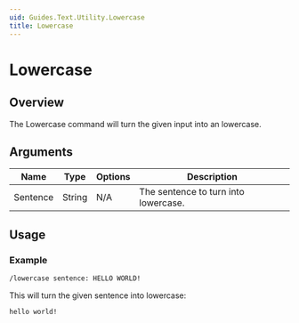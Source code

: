 ```yaml
---
uid: Guides.Text.Utility.Lowercase
title: Lowercase
---
```


# Lowercase
## Overview
The Lowercase command will turn the given input into an lowercase.

## Arguments
| Name        | Type        | Options           | Description                                                 |
| ----------- | ----------- | ----------------- | ----------------------------------------------------------- |
| Sentence    | String      | N/A               | The sentence to turn into lowercase.                        |

## Usage

### Example
```bash
/lowercase sentence: HELLO WORLD!
```
This will turn the given sentence into lowercase:

```
hello world!
```